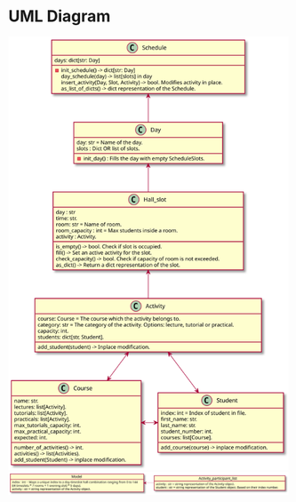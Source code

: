 # UML Diagram

<div hidden>
@startuml
'Change only this value depending of the number of @startuml/@enduml on the full file
'https://forum.plantuml.net/13673/make-multiple-%40startuml%40enduml-blocks-file-generate-diagram
!$max=2
!$i=1
label l [
!while $i < $max+1
  {{
  !include %filename()!$i
  }}
  !$i = $i +1
!endwhile
]
@enduml

@startuml FirstDiagram

class Activity{
    add_student(student) -> Inplace modification.
    course: Course = The course which the activity belongs to.
    category: str = The category of the activity. Options: lecture, tutorial or practical.
    capacity: int.
    students: dict[str, Student].
}

class Course{
    number_of_activities() -> int.
    activities() -> list(Activities).
    add_student(Student) -> inplace modification.
    name: str.
    lectures: list[Activity].
    tutorials: list[Activity].
    practicals: list[Activity].
    max_tutorials_capacity: int.
    max_practical_capacity: int.
    expected: int.
}

class Student{
    add_course(course) -> inplace modification.
    index: int = Index of student in file.
    first_name: str.
    last_name: str.
    student_number: int.
    courses: list[Course].
}

Activity <-down-> Course
Activity <-down-> Student
Course <-right-> Student


@enduml

@startuml ModelDiagram

object Model{
    {field} index : int = Maps a unique index to a day-timeslot-hall combination ranging from 0 to 144 
        ((4 timeslots * 7 rooms + 1 evening slot) * 5 days).
    activity : str = string representation of the Activity object.
}

object Activity_participant_list{
    activity : str = string representation of the Activity object.
    student : str = string representation of the Student object. Based on their index number.
}

Model <- Activity_participant_list

@enduml

</div>

![UML Diagram](FirstDiagram.svg)
![](ModelDiagram.svg)